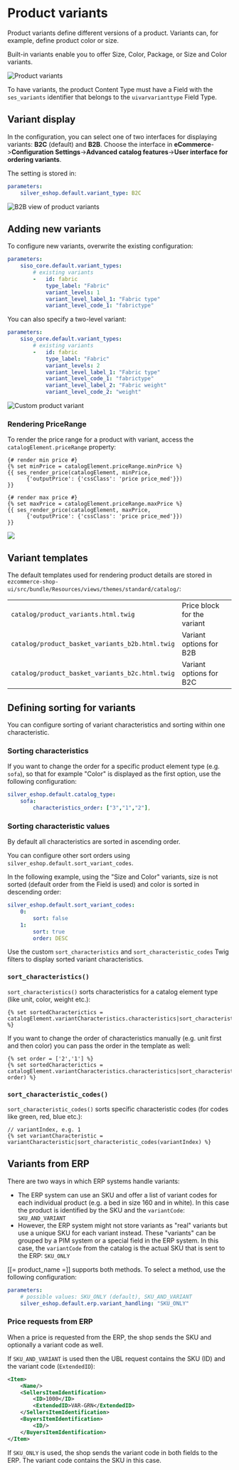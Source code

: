 # Product variants

Product variants define different versions of a product.
Variants can, for example, define product color or size.

Built-in variants enable you to offer Size, Color, Package, or Size and Color variants.

![Product variants](../../img/catalog_product_variants.png)

To have variants, the product Content Type must have a Field with the `ses_variants` identifier that belongs to the `uivarvarianttype` Field Type. 

## Variant display

In the configuration, you can select one of two interfaces for displaying variants:
**B2C** (default) and **B2B**.
Choose the interface in **eCommerce**->**Configuration Settings**->**Advanced catalog features**->**User interface for ordering variants**.

The setting is stored in:

``` yaml
parameters:
    silver_eshop.default.variant_type: B2C
```

![B2B view of product variants](../../img/catalog_product_variants_b2b.png)

## Adding new variants

To configure new variants, overwrite the existing configuration:

``` yaml
parameters:
    siso_core.default.variant_types:
        # existing variants
        -   id: fabric
            type_label: "Fabric"
            variant_levels: 1
            variant_level_label_1: "Fabric type"
            variant_level_code_1: "fabrictype"
```

You can also specify a two-level variant:

``` yaml
parameters:
    siso_core.default.variant_types:
        # existing variants
        -   id: fabric
            type_label: "Fabric"
            variant_levels: 2
            variant_level_label_1: "Fabric type"
            variant_level_code_1: "fabrictype"
            variant_level_label_2: "Fabric weight"
            variant_level_code_2: "weight"
```

![Custom product variant](../../img/catalog_custom_variant.png)



### Rendering PriceRange

To render the price range for a product with variant, access the `catalogElement.priceRange` property:

``` html+twig
{# render min price #}
{% set minPrice = catalogElement.priceRange.minPrice %}
{{ ses_render_price(catalogElement, minPrice,
      {'outputPrice': {'cssClass': 'price price_med'}})
}}

{# render max price #}
{% set maxPrice = catalogElement.priceRange.maxPrice %}
{{ ses_render_price(catalogElement, maxPrice,
      {'outputPrice': {'cssClass': 'price price_med'}})
}}
```

![](../../img/product_variants.png)

## Variant templates

The default templates used for rendering product details are stored in
`ezcommerce-shop-ui/src/bundle/Resources/views/themes/standard/catalog/`:

|||
|----|----|
|`catalog/product_variants.html.twig`| Price block for the variant|
|`catalog/product_basket_variants_b2b.html.twig`| Variant options for B2B|
|`catalog/product_basket_variants_b2c.html.twig`| Variant options for B2C|

## Defining sorting for variants

You can configure sorting of variant characteristics and sorting within one characteristic.

### Sorting characteristics

If you want to change the order for a specific product element type (e.g. `sofa`),
so that for example "Color" is displayed as the first option, use the following configuration:

``` yaml
silver_eshop.default.catalog_type:
    sofa:
        characteristics_order: ["3","1","2"],
```

### Sorting characteristic values

By default all characteristics are sorted in ascending order. 

You can configure other sort orders using `silver_eshop.default.sort_variant_codes`.

In the following example, using the "Size and Color" variants,
size is not sorted (default order from the Field is used)
and color is sorted in descending order:

``` yaml
silver_eshop.default.sort_variant_codes:
    0:
        sort: false
    1:
        sort: true
        order: DESC
```

Use the custom `sort_characteristics` and `sort_characteristic_codes` Twig filters
to display sorted variant characteristics.

### `sort_characteristics()`

`sort_characteristics()` sorts characteristics for a catalog element type (like unit, color, weight etc.):

``` html+twig
{% set sortedCharacterictics = catalogElement.variantCharacteristics.characteristics|sort_characteristics(catalogElement.type) %}
```

If you want to change the order of characteristics manually (e.g. unit first and then color) you can pass the order in the template as well:

``` html+twig
{% set order = ['2','1'] %}
{% set sortedCharacterictics = catalogElement.variantCharacteristics.characteristics|sort_characteristics(catalogElement, order) %}
```

### `sort_characteristic_codes()`

`sort_characteristic_codes()` sorts specific characteristic codes (for codes like green, red, blue etc.):

``` html+twig
// variantIndex, e.g. 1
{% set variantCharacteristic = variantCharacteristic|sort_characteristic_codes(variantIndex) %}
```

## Variants from ERP

There are two ways in which ERP systems handle variants:

- The ERP system can use an SKU and offer a list of variant codes for each individual product (e.g. a bed in size 160 and in white). 
In this case the product is identified by the SKU and the `variantCode`: `SKU_AND_VARIANT`
- However, the ERP system might not store variants as "real" variants but use a unique SKU for each variant instead. 
These "variants" can be grouped by a PIM system or a special field in the ERP system. 
In this case, the `variantCode` from the catalog is the actual SKU that is sent to the ERP: `SKU_ONLY`

[[= product_name =]] supports both methods. 
To select a method, use the following configuration:

``` yaml
parameters: 
    # possible values: SKU_ONLY (default), SKU_AND_VARIANT
    silver_eshop.default.erp.variant_handling: "SKU_ONLY"
```

### Price requests from ERP

When a price is requested from the ERP, the shop sends the SKU and optionally a variant code as well.

If `SKU_AND_VARIANT` is used then the UBL request contains the SKU (ID) and the variant code (`ExtendedID`):

``` xml
<Item>
    <Name/>
    <SellersItemIdentification>
        <ID>1000</ID>
        <ExtendedID>VAR-GRN</ExtendedID>
    </SellersItemIdentification>
    <BuyersItemIdentification>
        <ID/>
    </BuyersItemIdentification>
</Item>
```

If `SKU_ONLY` is used, the shop sends the variant code in both fields to the ERP. 
The variant code contains the SKU in this case. 
